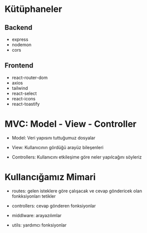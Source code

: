 # Kütüphaneler

## Backend

- express
- nodemon
- cors

## Frontend

- react-router-dom
- axios
- tailwind
- react-select
- react-icons
- react-toastify

# MVC: Model - View - Controller

- Model: Veri yapısını tuttuğumuz dosyalar

- View: Kullanıcının gördüğü arayüz bileşenleri

- Controllers: Kullanıcını etkileşime göre neler yapılcağını söyleriz

# Kullancığamız Mimari

- routes: gelen isteklere göre çalışacak ve cevap göndericek olan fonkksiyonları tetikler

- controllers: cevap gönderen fonksiyonlar

- middlware: arayazılımlar

- utils: yardımcı fonksiyonlar
